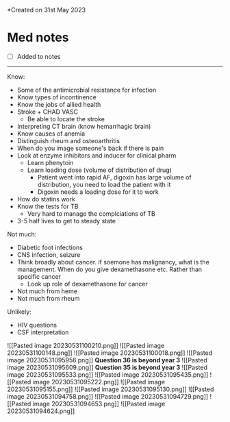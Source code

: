 *Created on 31st May 2023

# Med notes
- [ ] Added to notes
---

Know:
- Some of the antimicrobial resistance for infection
- Know types of incontinence
- Know the jobs of allied health
- Stroke + CHAD VASC
	- Be able to locate the stroke
- Interpreting CT brain (know hemarrhagic brain)
- Know causes of anemia
- Distinguish rheum and osteoarthritis
- When do you image someone's back if there is pain
- Look at enzyme inhibitors and inducer for clinical pharm
	- Learn phenytoin
	- Learn loading dose (volume of distribution of drug)
		- Patient went into rapid AF, digoxin has large volume of distribution, you need to load the patient with it
		- Digoxin needs a loading dose for it to work
- How do statins work
- Know the tests for TB
	- Very hard to manage the complciations of TB
- 3-5 half lives to get to steady state

Not much:
- Diabetic foot infections
- CNS infection, seizure
- Think broadly about cancer. if soemone has malignancy, what is the management. When do you give dexamethasone etc. Rather than specific cancer
	- Look up role of dexamethasone for cancer
- Not much from heme
- Not much from rheum

Unlikely:
- HIV questions
- CSF interpretation


![[Pasted image 20230531100210.png]]
![[Pasted image 20230531100148.png]]
![[Pasted image 20230531100018.png]]
![[Pasted image 20230531095956.png]]
**Question 36 is beyond year 3**
![[Pasted image 20230531095609.png]]
**Question 35 is beyond year 3**
![[Pasted image 20230531095533.png]]
![[Pasted image 20230531095435.png]]
![[Pasted image 20230531095222.png]]
![[Pasted image 20230531095155.png]]
![[Pasted image 20230531095130.png]]
![[Pasted image 20230531094758.png]]
![[Pasted image 20230531094729.png]]
![[Pasted image 20230531094653.png]]
![[Pasted image 20230531094624.png]]
